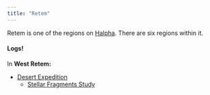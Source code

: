 ```yaml
---
title: "Retem"
---
```


Retem is one of the regions on [Halpha](SubIndexes/Places/Halpha.md). There are six regions within it.

#### Logs!

In **West Retem:**
- [Desert Expedition](SubIndexes/Logs/finishedlogs/Expeditions/DesertExpedition.md)
	- [Stellar Fragments Study](SubIndexes/Logs/finishedlogs/Expeditions/StellarFragmentsPaper.md)